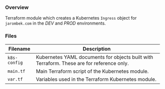 ### Overview

Terraform module which creates a Kubernetes `Ingress` object for `jarombek.com` in the *DEV* and *PROD* environments.

### Files

| Filename             | Description                                                                                  |
|----------------------|----------------------------------------------------------------------------------------------|
| `k8s-config`         | Kubernetes YAML documents for objects built with Terraform.  These are for reference only.   |
| `main.tf`            | Main Terraform script of the Kubernetes module.                                              |
| `var.tf`             | Variables used in the Terraform Kubernetes module.                                           |